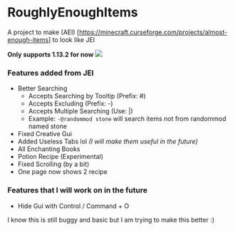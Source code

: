 # RoughlyEnoughItems
A project to make (AEI) [https://minecraft.curseforge.com/projects/almost-enough-items] to look like JEI

**Only supports 1.13.2 for now**
![](https://media.discordapp.net/attachments/480755664675667980/528908880424730636/unknown.png?width=935&height=489)

### Features added from JEI
- Better Searching
  - Accepts Searching by Tooltip (Prefix: #)
  - Accepts Excluding (Prefix: -)
  - Accepts Multiple Searching (Use: \|)
  - Example: `-@randommod stone` will search items not from randommod named stone
- Fixed Creative Gui
- Added Useless Tabs lol _(I will make them useful in the future)_
- All Enchanting Books
- Potion Recipe (Experimental)
- Fixed Scrolling (by a bit)
- One page now shows 2 recipe

### Features that I will work on in the future
- Hide Gui with Control / Command + O

I know this is still buggy and basic but I am trying to make this better :)
